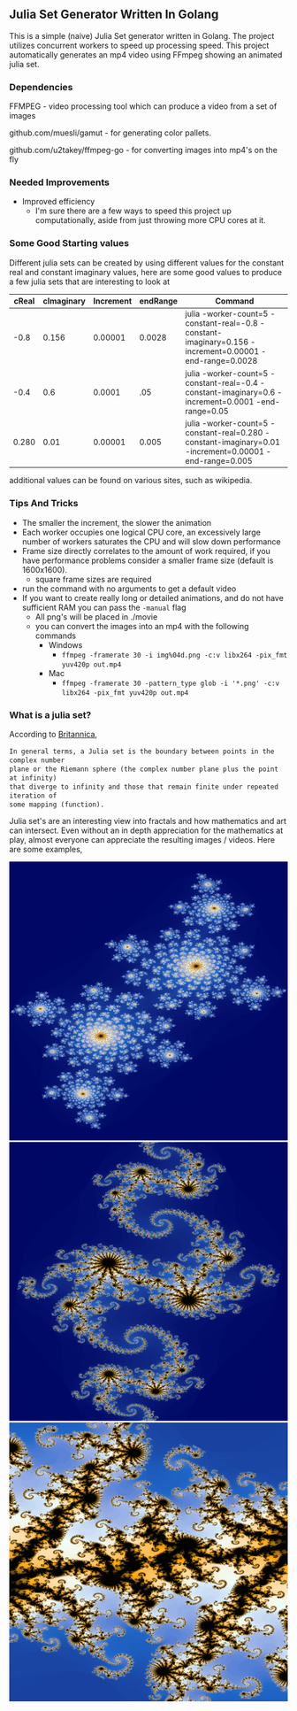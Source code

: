 ## Julia Set Generator Written In Golang 

This is a simple (naive) Julia Set generator written in Golang. The project utilizes concurrent workers to speed up processing speed. This project 
automatically generates an mp4 video using FFmpeg showing an animated julia set.

### Dependencies 
FFMPEG - video processing tool which can produce a video from a set of images

github.com/muesli/gamut - for generating color pallets.

github.com/u2takey/ffmpeg-go - for converting images into mp4's on the fly

### Needed Improvements
+ Improved efficiency
    + I'm sure there are a few ways to speed this project up computationally, aside from just throwing more CPU cores at it.

### Some Good Starting values 
Different julia sets can be created by using different values for the constant real and constant imaginary values, here are some good values to produce a few julia sets that are interesting to look at 

| cReal | cImaginary | Increment | endRange | Command                                                                                                  |
|-------|------------|-----------|----------|----------------------------------------------------------------------------------------------------------|
| -0.8  | 0.156      | 0.00001   | 0.0028   | julia -worker-count=5 -constant-real=-0.8 -constant-imaginary=0.156 -increment=0.00001 -end-range=0.0028 | 
| -0.4  | 0.6        | 0.0001    | .05      | julia -worker-count=5 -constant-real=-0.4 -constant-imaginary=0.6 -increment=0.0001 -end-range=0.05      |
| 0.280 | 0.01       | 0.00001   | 0.005    | julia -worker-count=5 -constant-real=0.280 -constant-imaginary=0.01 -increment=0.00001 -end-range=0.005  |

additional values can be found on various sites, such as wikipedia. 

### Tips And Tricks
  + The smaller the increment, the slower the animation
  + Each worker occupies one logical CPU core, an excessively large number of workers saturates the CPU and will slow down performance
  + Frame size directly correlates to the amount of work required, if you have performance problems consider a smaller frame size (default is 1600x1600).
    + square frame sizes are required
  + run the command with no arguments to get a default video
  + If you want to create really long or detailed animations, and do not have sufficient RAM you can pass the `-manual` flag
    + All png's will be placed in ./movie 
    + you can convert the images into an mp4 with the following commands 
      + Windows 
        + `ffmpeg -framerate 30 -i img%04d.png -c:v libx264 -pix_fmt yuv420p out.mp4`
      + Mac
        + `ffmpeg -framerate 30 -pattern_type glob -i '*.png' -c:v libx264 -pix_fmt yuv420p out.mp4`

### What is a julia set?

According to [Britannica](https://www.britannica.com/science/Julia-set),

```text
In general terms, a Julia set is the boundary between points in the complex number
plane or the Riemann sphere (the complex number plane plus the point at infinity)
that diverge to infinity and those that remain finite under repeated iteration of
some mapping (function). 
```

Julia set's are an interesting view into fractals and how mathematics and art can intersect. Even without an in depth 
appreciation for the mathematics at play, almost everyone can appreciate the resulting images / videos. Here are some examples,

![example 1](./example-1.png)
![example 2](./example-2.png)
![example 3](./example-3.png)
